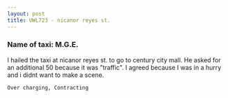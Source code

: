 ```yaml
---
layout: post
title: UWL723 - nicanor reyes st.
---
```


### Name of taxi: M.G.E.

I hailed the taxi at nicanor reyes st. to go to century city mall. He asked for an additional 50 because it was "traffic". I agreed because I was in a hurry  and i didnt want to make a scene.

```Over charging, Contracting```
